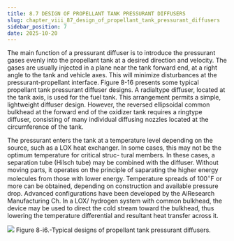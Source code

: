 ```yaml
---
title: 8.7 DESIGN OF PROPELLANT TANK PRESSURANT DIFFUSERS
slug: chapter_viii_87_design_of_propellant_tank_pressurant_diffusers
sidebar_position: 7
date: 2025-10-20
---
```


The main function of a pressurant diffuser is to introduce the pressurant gases evenly into the propellant tank at a desired direction and velocity. The gases are usually injected in a plane near the tank forward end, at a right angle to the tank and vehicle axes. This will minimize disturbances at the pressurant-propellant interface. Figure 8-16 presents some typical propellant tank pressurant diffuser designs. A radialtype diffuser, located at the tank axis, is used for the fuel tank. This arrangement permits a simple, lightweight diffuser design. However, the reversed ellipsoidal common bulkhead at the forward end of the oxidizer tank requires a ringtype diffuser, consisting of many individual diffusing nozzles located at the circumference of the tank.

The pressurant enters the tank at a temperature level depending on the source, such as a LOX heat exchanger. In some cases, this may not be the optimum temperature for critical struc-
tural members. In these cases, a separation tube (Hilsch tube) may be combined with the diffuser. Without moving parts, it operates on the principle of saparating the higher energy molecules from those with lower energy. Temperature spreads of $100^{\circ} \mathrm{F}$ or more can be obtained, depending on construction and available pressure drop. Advanced configurations have been developed by the AiResearch Manufacturing Ch. In a LOX/ hydrogen system with common bulkhead, the device may be used to direct the cold stream toward the bulkhead, thus lowering the temperature differential and resultant heat transfer across it.

![](/img/DLPRE/image_298.jpg)
Figure 8-i6.-Typical designs of propellant tank pressurant diffusers.